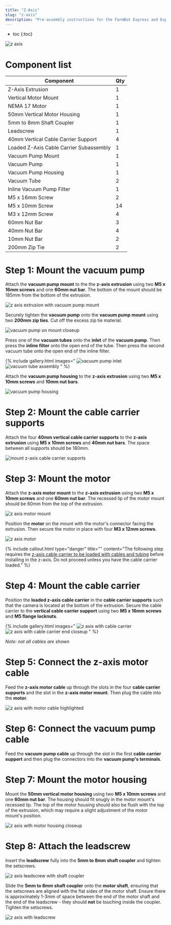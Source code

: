 ```yaml
---
title: "Z-Axis"
slug: "z-axis"
description: "Pre-assembly instructions for the FarmBot Express and Express XL Z-axis"
---
```


* toc
{:toc}


![z axis](_images/z_axis.png)

# Component list

|Component                     |Qty                           |
|------------------------------|------------------------------|
|Z-Axis Extrusion              |1
|Vertical Motor Mount          |1
|NEMA 17 Motor                 |1
|50mm Vertical Motor Housing   |1
|5mm to 8mm Shaft Coupler      |1
|Leadscrew                     |1
|40mm Vertical Cable Carrier Support|4
|Loaded Z-Axis Cable Carrier Subassembly|1
|Vacuum Pump Mount             |1
|Vacuum Pump                   |1
|Vacuum Pump Housing           |1
|Vacuum Tube                   |2
|Inline Vacuum Pump Filter     |1
|M5 x 16mm Screw               |2
|M5 x 10mm Screw               |14
|M3 x 12mm Screw               |4
|60mm Nut Bar                  |3
|40mm Nut Bar                  |4
|10mm Nut Bar                  |2
|200mm Zip Tie                 |2

# Step 1: Mount the vacuum pump

Attach the **vacuum pump mount** to the the **z-axis extrusion** using two **M5 x 16mm screws** and one **60mm nut bar**. The bottom of the mount should be 185mm from the bottom of the extrusion.

![z axis extrusion with vacuum pump mount](_images/z_axis_extrusion_with_vacuum_pump_mount.png)

Securely tighten the **vacuum pump** onto the **vacuum pump mount** using two **200mm zip ties**. Cut off the excess zip tie material.

![vacuum pump on mount closeup](_images/vacuum_pump_on_mount_closeup.png)

Press one of the **vacuum tubes** onto the **inlet** of the **vacuum pump**. Then press the **inline filter** onto the open end of the tube. Then press the second vacuum tube onto the open end of the inline filter.

{% include gallery.html images="
![vacuum pump inlet](_images/vacuum_tube_assembly_inlet_detail.png)
![vacuum tube assembly](_images/vacuum_tube_assembly.png)
" %}

Attach the **vacuum pump housing** to the **z-axis extrusion** using two **M5 x 10mm screws** and **10mm nut bars**.

![vacuum pump housing](_images/vacuum_pump_housing.png)

# Step 2: Mount the cable carrier supports

Attach the four **40mm vertical cable carrier supports** to the **z-axis extrusion** using **M5 x 10mm screws** and **40mm nut bars**. The space between all supports should be 180mm.

![mount z-axis cable carrier supports](_images/mount_z-axis_cable_carrier_supports.png)

# Step 3: Mount the motor

Attach the **z-axis motor mount** to the **z-axis extrusion** using two **M5 x 10mm screws** and one **60mm nut bar**. The recessed lip of the motor mount should be 60mm from the top of the extrusion.

![z axis motor mount](_images/z_axis_motor_mount.png)

Position the **motor** on the mount with the motor's connector facing the extrusion. Then secure the motor in place with four **M3 x 12mm screws**.

![z axis motor](_images/z_axis_motor.png)

{%
include callout.html
type="danger"
title=""
content="The following step requires the [z-axis cable carrier to be loaded with cables and tubing](cable-carriers.md) before installing in the z-axis. Do not proceed unless you have the cable carrier loaded."
%}

# Step 4: Mount the cable carrier

Position the **loaded z-axis cable carrier** in the **cable carrier supports** such that the camera is located at the bottom of the extrusion. Secure the cable carrier to the **vertical cable carrier support** using two **M5 x 16mm screws** and **M5 flange locknuts**.

{% include gallery.html images="
![z axis with cable carrier](_images/z_axis_with_cable_carrier.png)
![z axis with cable carrier end closeup](_images/z_axis_with_cable_carrier_end_closeup.png)
" %}

_Note: not all cables are shown_

# Step 5: Connect the z-axis motor cable

Feed the **z-axis motor cable** up through the slots in the four **cable carrier supports** and the slot in the **z-axis motor mount**. Then plug the cable into the **motor**.

![z axis with motor cable highlighted](_images/z_axis_with_motor_cable_highlighted.png)

# Step 6: Connect the vacuum pump cable

Feed the **vacuum pump cable** up through the slot in the first **cable carrier support** and then plug the connectors into the **vacuum pump's terminals**.

# Step 7: Mount the motor housing

Mount the **50mm vertical motor housing** using two **M5 x 10mm screws** and one **60mm nut bar**. The housing should fit snugly in the motor mount's recessed lip. The top of the motor housing should also be flush with the top of the extrusion, which may require a slight adjustment of the motor mount's position.

![z axis with motor housing closeup](_images/z_axis_with_motor_housing_closeup.png)

# Step 8: Attach the leadscrew

Insert the **leadscrew** fully into the **5mm to 8mm shaft coupler** and tighten the setscrews.

![z axis leadscrew with shaft coupler](_images/z_axis_leadscrew_with_shaft_coupler.png)

Slide the **5mm to 8mm shaft coupler** onto the **motor shaft**, ensuring that the setscrews are aligned with the flat sides of the motor shaft. Ensure there is approximately 1-3mm of space between the end of the motor shaft and the end of the leadscrew - they should **not** be touching inside the coupler. Tighten the setscrews.

![z axis with leadscrew](_images/z_axis_with_leadscrew.png)
